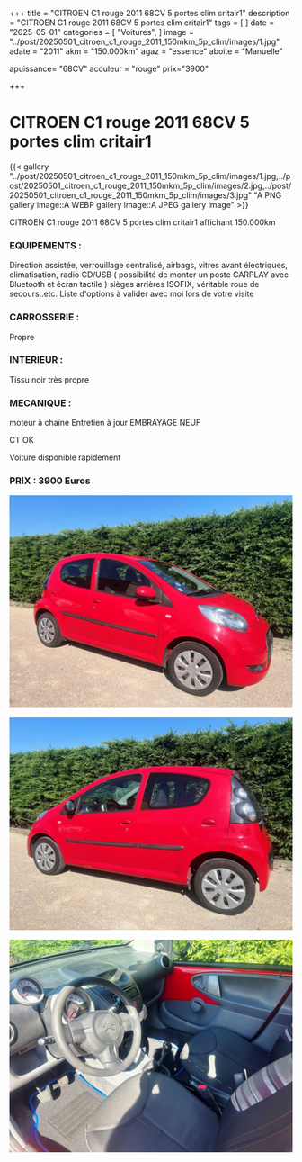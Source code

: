 +++
title = "CITROEN C1 rouge 2011 68CV 5 portes clim critair1"
description = "CITROEN C1 rouge 2011 68CV 5 portes clim critair1"
tags = [
]
date = "2025-05-01"
categories = [
    "Voitures",
]
image = "../post/20250501_citroen_c1_rouge_2011_150mkm_5p_clim/images/1.jpg"
adate = "2011"
akm = "150.000km"
agaz = "essence"
aboite = "Manuelle"

apuissance= "68CV"
acouleur = "rouge"
prix="3900"

+++

# CITROEN C1 rouge 2011 68CV 5 portes clim critair1

{{< gallery "../post/20250501_citroen_c1_rouge_2011_150mkm_5p_clim/images/1.jpg,../post/20250501_citroen_c1_rouge_2011_150mkm_5p_clim/images/2.jpg,../post/20250501_citroen_c1_rouge_2011_150mkm_5p_clim/images/3.jpg" "A PNG gallery image::A WEBP gallery image::A JPEG gallery image" >}}


CITROEN C1 rouge 2011 68CV 5 portes clim critair1 affichant 150.000km

### EQUIPEMENTS :
Direction assistée, verrouillage centralisé, airbags, vitres avant électriques, climatisation, radio CD/USB ( possibilité de monter un poste CARPLAY avec Bluetooth et écran tactile ) sièges arrières ISOFIX, véritable roue de secours..etc.
Liste d'options à valider avec moi lors de votre visite



### CARROSSERIE :
Propre


### INTERIEUR :
Tissu noir très propre

### MECANIQUE :
moteur à chaine
Entretien à jour
EMBRAYAGE NEUF

CT OK

Voiture disponible rapidement


### PRIX : 3900 Euros


<!-- more -->


![](images/1.jpg)

![](images/2.jpg)

![](images/3.jpg)


